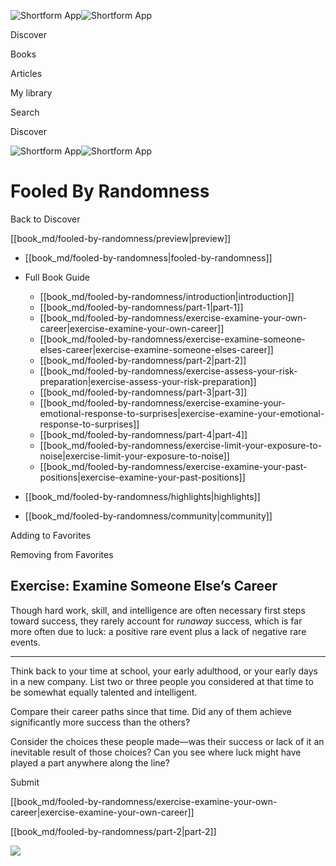 ![Shortform App](/img/logo.36a2399e.svg)![Shortform App](/img/logo-dark.70c1b072.svg)

Discover

Books

Articles

My library

Search

Discover

![Shortform App](/img/logo.36a2399e.svg)![Shortform App](/img/logo-dark.70c1b072.svg)

# Fooled By Randomness

Back to Discover

[[book_md/fooled-by-randomness/preview|preview]]

  * [[book_md/fooled-by-randomness|fooled-by-randomness]]
  * Full Book Guide

    * [[book_md/fooled-by-randomness/introduction|introduction]]
    * [[book_md/fooled-by-randomness/part-1|part-1]]
    * [[book_md/fooled-by-randomness/exercise-examine-your-own-career|exercise-examine-your-own-career]]
    * [[book_md/fooled-by-randomness/exercise-examine-someone-elses-career|exercise-examine-someone-elses-career]]
    * [[book_md/fooled-by-randomness/part-2|part-2]]
    * [[book_md/fooled-by-randomness/exercise-assess-your-risk-preparation|exercise-assess-your-risk-preparation]]
    * [[book_md/fooled-by-randomness/part-3|part-3]]
    * [[book_md/fooled-by-randomness/exercise-examine-your-emotional-response-to-surprises|exercise-examine-your-emotional-response-to-surprises]]
    * [[book_md/fooled-by-randomness/part-4|part-4]]
    * [[book_md/fooled-by-randomness/exercise-limit-your-exposure-to-noise|exercise-limit-your-exposure-to-noise]]
    * [[book_md/fooled-by-randomness/exercise-examine-your-past-positions|exercise-examine-your-past-positions]]
  * [[book_md/fooled-by-randomness/highlights|highlights]]
  * [[book_md/fooled-by-randomness/community|community]]



Adding to Favorites 

Removing from Favorites 

## Exercise: Examine Someone Else’s Career

Though hard work, skill, and intelligence are often necessary first steps toward success, they rarely account for _runaway_ success, which is far more often due to luck: a positive rare event plus a lack of negative rare events.

* * *

Think back to your time at school, your early adulthood, or your early days in a new company. List two or three people you considered at that time to be somewhat equally talented and intelligent.

Compare their career paths since that time. Did any of them achieve significantly more success than the others?

Consider the choices these people made—was their success or lack of it an inevitable result of those choices? Can you see where luck might have played a part anywhere along the line?

Submit 

[[book_md/fooled-by-randomness/exercise-examine-your-own-career|exercise-examine-your-own-career]]

[[book_md/fooled-by-randomness/part-2|part-2]]

![](https://bat.bing.com/action/0?ti=56018282&Ver=2&mid=29a4d7ff-c21e-4913-b954-47c02be363ef&sid=49fff5b0636c11eeb9c611038afc8668&vid=4a005010636c11ee80c703d4c4a7acd5&vids=0&msclkid=N&pi=0&lg=en-US&sw=800&sh=600&sc=24&nwd=1&tl=Shortform%20%7C%20Book&p=https%3A%2F%2Fwww.shortform.com%2Fapp%2Fbook%2Ffooled-by-randomness%2Fexercise-examine-someone-elses-career&r=&lt=318&evt=pageLoad&sv=1&rn=147426)
